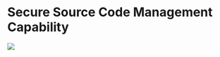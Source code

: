 # Secure Source Code Management Capability



<img align="top" src="https://github.com/ossf/toolbelt/blob/main/files/Toolbelt-secSCM-cap.png">
